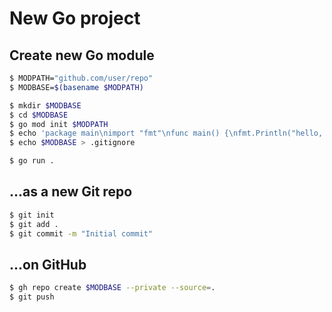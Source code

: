 # New Go project

## Create new Go module

```sh
$ MODPATH="github.com/user/repo"
$ MODBASE=$(basename $MODPATH)

$ mkdir $MODBASE
$ cd $MODBASE
$ go mod init $MODPATH
$ echo 'package main\nimport "fmt"\nfunc main() {\nfmt.Println("hello, world!")\n}' > main.go && go fmt
$ echo $MODBASE > .gitignore

$ go run .
```

## ...as a new Git repo

```sh
$ git init
$ git add .
$ git commit -m "Initial commit"
```

## ...on GitHub

```sh
$ gh repo create $MODBASE --private --source=.
$ git push
```
